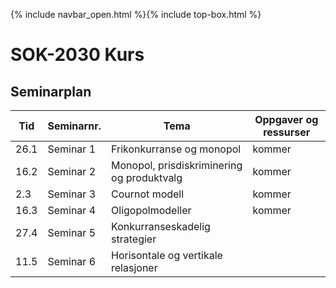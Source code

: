 {% include navbar_open.html %}{% include top-box.html %}
# SOK-2030 Kurs    

## Seminarplan   



|Tid | Seminarnr. | Tema                        |  Oppgaver og ressurser  |
|----|------------|-----------------------------|-------------------------|
| 26.1|  Seminar 1 | Frikonkurranse og monopol   | kommer                  |
| 16.2| Seminar 2 | Monopol, prisdiskriminering og produktvalg  | kommer                  |
| 2.3| Seminar 3  | Cournot modell              | kommer                  |
| 16.3| Seminar 4 | Oligopolmodeller            | kommer                  |
|27.4| Seminar 5   |Konkurranseskadelig strategier|   |
|11.5| Seminar 6   |Horisontale og vertikale relasjoner|   |
